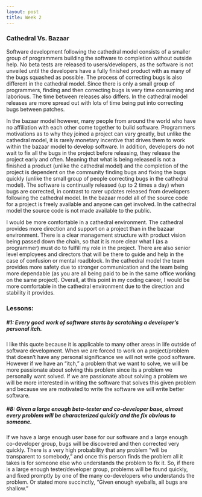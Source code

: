 ```yaml
---
layout: post
title: Week 2
---
```


### Cathedral Vs. Bazaar

<p>
Software development following the cathedral model consists of a smaller group of programmers building the software to completion without outside help. No beta tests are released to users/developers, as the software is not unveiled until the developers have a fully finished product with as many of the bugs squashed as possible. The process of correcting bugs is also different in the cathedral model. Since there is only a small group of programmers, finding and then correcting bugs is very time consuming and laborious. The time between releases also differs. In the cathedral model releases are more spread out with lots of time being put into correcting bugs between patches.
</p>

<p>
In the bazaar model however, many people from around the world who have no affiliation with each other come together to build software. Programmers motivations as to why they joined a project can vary greatly, but unlike the cathedral model, it is rarely monetary incentive that drives them to work within the bazaar model to develop software.  In addition, developers do not wait to fix all the bugs in the project before releasing, they release the project early and often. Meaning that what is being released is not a finished a product (unlike the cathedral model) and the completion of the project is dependent on the community finding bugs and fixing the bugs quickly (unlike the small group of people correcting bugs in the cathedral model). The software is continually released (up to 2 times a day) when bugs are corrected, in contrast to rarer updates released from developers following the cathedral model. In the bazaar model all of the source code for a project is freely available and anyone can get involved. In the cathedral model the source code is not made available to the public.
</p>

<p>
I would be more comfortable in a cathedral environment. The cathedral provides more direction and support on a project than in the bazaar environment. There is a clear management structure with product vision being passed down the chain, so that it is more clear what I (as a programmer) must do to fulfill my role in the project. There are also senior level employees and directors that will be there to guide and help in the case of confusion or mental roadblock. In the cathedral model the team provides more safety due to stronger communication and the team being more dependable (as you are all being paid to be in the same office working on the same project). Overall, at this point in my coding career, I would be more comfortable in the cathedral environment due to the direction and stability it provides.
</p>

### Lessons:

##### <i>#1: Every good work of software starts by scratching a developer’s personal itch. </i>

<p>
I like this quote because it is applicable to many other areas in life outside of software development. When we are forced to work on a project/problem that doesn’t have any personal significance we will not write good software. However if we have an “itch,” a problem that we want to solve, we will be more passionate about solving this problem since its a problem we personally want solved. If we are passionate about solving a problem we will be more interested in writing the software that solves this given problem and because we are motivated to write the software we will write better software.
</p>

##### <i>#8: Given a large enough beta-tester and co-developer base, almost every problem will be characterized quickly and the fix obvious to someone. </i>

<p>
If we have a large enough user base for our software and a large enough co-developer group, bugs will be discovered and then corrected very quickly. There is a very high probability that any problem “will be transparent to somebody,” and once this person finds the problem all it takes is for someone else who understands the problem to fix it. So, if there is a large enough tester/developer group, problems will be found quickly, and fixed promptly by one of the many co-developers who understands the problem. Or stated more succinctly, “Given enough eyeballs, all bugs are shallow.”
</p>

